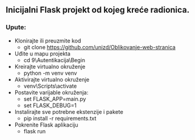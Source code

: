 ## Inicijalni Flask projekt od kojeg kreće radionica.
### Upute:
* Klonirajte ili preuzmite kod
  * git clone https://github.com/unizd/Oblikovanje-web-stranica
* Uđite u mapu projekta
  * cd 9\Autentikacija\Begin
* Kreirajte virtualno okruženje
  * python -m venv venv
* Aktivirajte virtualno okruženje
  * venv\Scripts\activate
* Postavite varijable okruženja:
  * set FLASK_APP=main.py
  * set FLASK_DEBUG=1
* Instalirajte sve potrebne ekstenzije i pakete
  * pip install -r requirements.txt
* Pokrenite Flask aplikaciju
  * flask run
